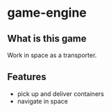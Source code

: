 # game-engine

## What is this game

Work in space as a transporter.

## Features

- pick up and deliver containers
- navigate in space
